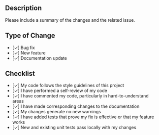 ## Description
Please include a summary of the changes and the related issue.
## Type of Change
- [✓] Bug fix
- [✓] New feature
- [✓] Documentation update
## Checklist
- [✓] My code follows the style guidelines of this project
- [✓] I have performed a self-review of my code
- [✓] I have commented my code, particularly in hard-to-understand areas
- [✓] I have made corresponding changes to the documentation
- [✓] My changes generate no new warnings
- [✓] I have added tests that prove my fix is effective or that my feature works
- [✓] New and existing unit tests pass locally with my changes